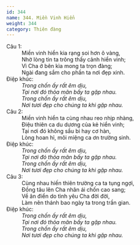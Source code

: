 ```yaml
---
id: 344
name: 344. Miền Vinh Hiển
weight: 344
category: Thiên đàng
---
```

<dl><dt>Câu 1:</dt><dd data-verse="1">Miền vinh hiển kia rạng soi hơn ô vàng, <br/>Nhờ lòng tin ta trông thấy cảnh hiển vinh; <br/>Vì Cha ở bên kìa mong ta trọn đàng; <br/>Ngài đang sắm cho phần ta nơi đẹp xinh. </dd><dt>Điệp khúc:</dt><dd data-chorus="1"><em>Trong chốn ấy rất êm dịu, <br/>Tại nơi đó thỏa mãn bấy ta gặp nhau. <br/>Trong chốn ấy rất êm dịu, <br/>Nơi tươi đẹp cho chúng ta khi gặp nhau. </em></dd><dt>Câu 2:</dt><dd data-verse="2">Miền vinh hiển ta cùng nhau reo nhịp nhàng, <br/>Ðiệu thiên ca du dương của kẻ hiển vinh; <br/>Tại nơi đó không sầu bi hay cơ hàn, <br/>Lòng hoan hỉ, môi miệng ca ơn trường sinh. </dd><dt>Điệp khúc:</dt><dd data-chorus="1"><em>Trong chốn ấy rất êm dịu, <br/>Tại nơi đó thỏa mãn bấy ta gặp nhau. <br/>Trong chốn ấy rất êm dịu, <br/>Nơi tươi đẹp cho chúng ta khi gặp nhau. </em></dd><dt>Câu 3:</dt><dd data-verse="3">Cùng nhau hiến thiên trường ca ta tụng ngợi, <br/>Ðồng tâu lên Cha nhân ái chốn cao sang; <br/>Về ân điển do tình yêu Cha đời đời, <br/>Làm nên thánh bao ngày ta trong trần gian. </dd><dt>Điệp khúc:</dt><dd data-chorus="1"><em>Trong chốn ấy rất êm dịu, <br/>Tại nơi đó thỏa mãn bấy ta gặp nhau. <br/>Trong chốn ấy rất êm dịu, <br/>Nơi tươi đẹp cho chúng ta khi gặp nhau. </em></dd></dl>
